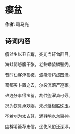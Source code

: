 # 瘿盆

**作者**: 司马光

## 诗词内容

瘿盆生以丑自鬻，突兀当轩耸群目。

海蛙鬭怒腹干张，老鲛蟠蛰鳞鬐秃。

昔时仙客浮孤槎，波痕渍朽成凹洼。

蜀都买卜置之去，尔来流落严遵家。

谁逄好事得宝蓄，裁供盥濯真可辱。

况为饮具承欢娱，未必蟠根胜珠玉。

不若刳为太古尊，满斟明水羞百神。

凷桴苇籥荐忠信，坐使风俗还深淳。

